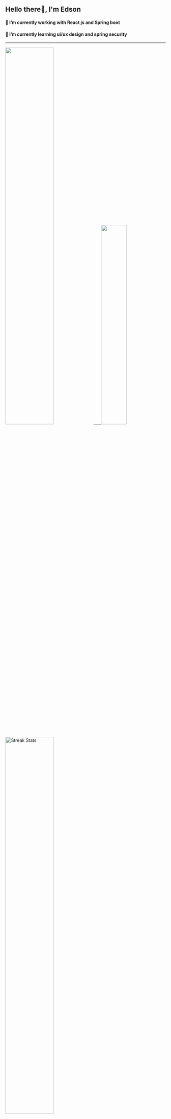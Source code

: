 
## Hello there👋, I'm Edson 

#### 🔭 I’m currently working with React js and Spring boot 
#### 🌱 I’m currently learning ui/ux design and spring security
---
    
  

 <p align="left">
  <a href="https://github.com/EdsonNhancale">
  <img width=55% src="https://github-readme-stats.vercel.app/api?username=EdsonNhancale&show_icons=true&theme=dracula&include_all_commits=true&count_private=true"/>&nbsp;&nbsp;&nbsp;&nbsp;&nbsp;
  <img  width=40% src="https://github-readme-stats.vercel.app/api/top-langs/?username=EdsonNhancale&layout=compact&langs_count=7&theme=dracula"/>
</p>

  <p align="left">
    <a href="https://github.com/EdsonNhancale"><img width=55% alt="Streak Stats" src="https://github-readme-streak-stats.herokuapp.com/?user=EdsonNhancale&theme=dracula"/></a>
   </p>

 
 <!--START_SECTION:waka-->

```txt
From: 16 November 2022 - To: 04 December 2023

Total Time: 662 hrs 19 mins

JavaScript        401 hrs 48 mins ███████████████▒░░░░░░░░░   60.67 %
TypeScript        170 hrs 44 mins ██████▒░░░░░░░░░░░░░░░░░░   25.78 %
JSON              23 hrs 53 mins  █░░░░░░░░░░░░░░░░░░░░░░░░   03.61 %
Dart              14 hrs 6 mins   ▓░░░░░░░░░░░░░░░░░░░░░░░░   02.13 %
Other             10 hrs 29 mins  ▒░░░░░░░░░░░░░░░░░░░░░░░░   01.58 %
```

<!--END_SECTION:waka-->

<div> 
  <a href="www.linkedin.com/in/edson-nhancale-7849781a6" target="_blank"><img src="https://img.shields.io/badge/-LinkedIn-%230077B5?style=for-the-badge&logo=linkedin&logoColor=white" target="_blank"></a> 

</div>

